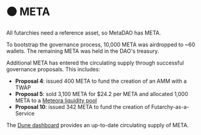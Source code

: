 # ⚫ META

All futarchies need a reference asset, so MetaDAO has META.

To bootstrap the governance process, 10,000 META was airdropped to \~60 wallets. The remaining META was held in the DAO's treasury.

Additional META has entered the circulating supply through successful governance proposals. This includes:

* **Proposal 4**: issued 400 META to fund the creation of an AMM with a TWAP
* **Proposal 5**: sold 3,100 META for $24.2 per META and allocated 1,000 META to a [Meteora liquidity pool](https://app.meteora.ag/pools/6t2CdBC26q9tj6jBwPzzFZogtjX8mtmVHUmAFmjAhMSn)
* **Proposal 10**: issued 342 META to fund the creation of Futarchy-as-a-Service

The [Dune dashboard](https://dune.com/metadaohogs/themetadao) provides an up-to-date circulating supply of META.
